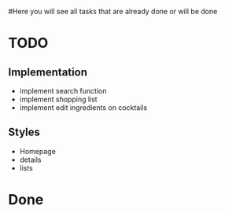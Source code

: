 #Here you will see all tasks that are already done or will be done

# TODO
## Implementation
 - implement search function
 - implement shopping list
 - implement edit ingredients on cocktails

## Styles 
 - Homepage
 - details
 - lists


# Done
